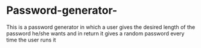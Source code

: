 # Password-generator-
This is a password generator in which a user gives the desired length of the password he/she wants and in return it gives a random password every time the user runs it 
